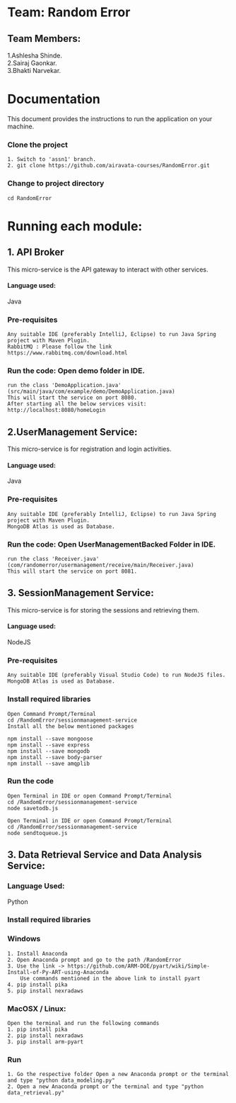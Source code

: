 # Team: Random Error

## Team Members:
1.Ashlesha Shinde.<br>
2.Sairaj Gaonkar.<br>
3.Bhakti Narvekar.

# Documentation
This document provides the instructions to run the application on your machine.

### Clone the project
```
1. Switch to 'assn1' branch.
2. git clone https://github.com/airavata-courses/RandomError.git
```
### Change to project directory
```
cd RandomError
```
# Running each module:
## 1. API Broker
This micro-service is the API gateway to interact with other services.
#### Language used: 
Java
### Pre-requisites
```
Any suitable IDE (preferably IntelliJ, Eclipse) to run Java Spring project with Maven Plugin.
RabbitMQ : Please follow the link https://www.rabbitmq.com/download.html
```
### Run the code: Open demo folder in IDE.
```
run the class 'DemoApplication.java' (src/main/java/com/example/demo/DemoApplication.java)
This will start the service on port 8080.
After starting all the below services visit: http://localhost:8080/homeLogin
```
## 2.UserManagement Service:
This micro-service is for registration and login activities.
#### Language used: 
Java
### Pre-requisites
```
Any suitable IDE (preferably IntelliJ, Eclipse) to run Java Spring project with Maven Plugin.
MongoDB Atlas is used as Database.
```
### Run the code: Open UserManagementBacked Folder in IDE.
```
run the class 'Receiver.java' (com/randomerror/usermanagement/receive/main/Receiver.java)
This will start the service on port 8081.
```

## 3. SessionManagement Service:
This micro-service is for storing the sessions and retrieving them.
#### Language used: 
NodeJS
### Pre-requisites
```
Any suitable IDE (preferably Visual Studio Code) to run NodeJS files.
MongoDB Atlas is used as Database.
```

### Install required libraries
```
Open Command Prompt/Terminal
cd /RandomError/sessionmanagement-service
Install all the below mentioned packages

npm install --save mongoose
npm install --save express
npm install --save mongodb
npm install --save body-parser
npm install --save amqplib
```

### Run the code
```
Open Terminal in IDE or open Command Prompt/Terminal
cd /RandomError/sessionmanagement-service
node savetodb.js

Open Terminal in IDE or open Command Prompt/Terminal
cd /RandomError/sessionmanagement-service
node sendtoqueue.js
```

## 3. Data Retrieval Service and Data Analysis Service:

### Language Used:
Python

### Install required libraries
### Windows
```
1. Install Anaconda
2. Open Anaconda prompt and go to the path /RandomError
3. Use the link -> https://github.com/ARM-DOE/pyart/wiki/Simple-Install-of-Py-ART-using-Anaconda
	Use commands mentioned in the above link to install pyart
4. pip install pika
5. pip install nexradaws

```

### MacOSX / Linux:
```
Open the terminal and run the following commands
1. pip install pika
2. pip install nexradaws
3. pip install arm-pyart
```
### Run
```
1. Go the respective folder Open a new Anaconda prompt or the terminal and type "python data_modeling.py"
2. Open a new Anaconda prompt or the terminal and type "python data_retrieval.py"
```

